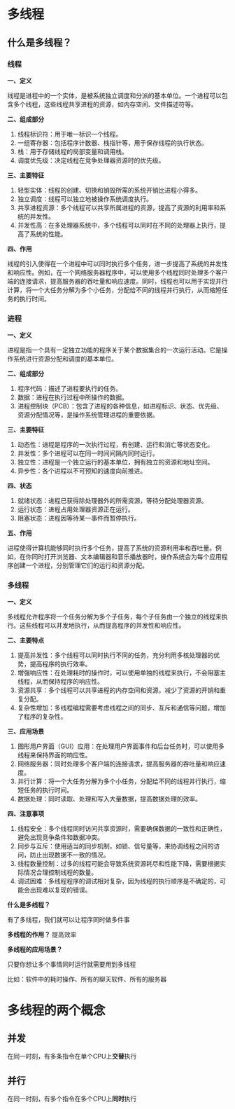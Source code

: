 # 多线程

## 什么是多线程？

### **线程**

**一、定义**

线程是进程中的一个实体，是被系统独立调度和分派的基本单位。一个进程可以包含多个线程，这些线程共享进程的资源，如内存空间、文件描述符等。

**二、组成部分**

1. 线程标识符：用于唯一标识一个线程。
2. 一组寄存器：包括程序计数器、栈指针等，用于保存线程的执行状态。
3. 栈：用于存储线程的局部变量和调用栈。
4. 调度优先级：决定线程在竞争处理器资源时的优先级。

**三、主要特征**

1. 轻型实体：线程的创建、切换和销毁所需的系统开销比进程小得多。
2. 独立调度：线程可以独立地被操作系统调度执行。
3. 共享进程资源：多个线程可以共享所属进程的资源，提高了资源的利用率和系统的并发性。
4. 并发性高：在多处理器系统中，多个线程可以同时在不同的处理器上执行，提高了系统的性能。

**四、作用**

线程的引入使得在一个进程中可以同时执行多个任务，进一步提高了系统的并发性和响应性。例如，在一个网络服务器程序中，可以使用多个线程同时处理多个客户端的连接请求，提高服务器的吞吐量和响应速度。同时，线程也可以用于实现并行计算，将一个大任务分解为多个小任务，分配给不同的线程并行执行，从而缩短任务的执行时间。

### **进程**

**一、定义**

进程是指一个具有一定独立功能的程序关于某个数据集合的一次运行活动。它是操作系统进行资源分配和调度的基本单位。

**二、组成部分**

1. 程序代码：描述了进程要执行的任务。
2. 数据：进程在执行过程中所操作的数据。
3. 进程控制块（PCB）：包含了进程的各种信息，如进程标识、状态、优先级、资源分配情况等，是操作系统管理进程的重要依据。

**三、主要特征**

1. 动态性：进程是程序的一次执行过程，有创建、运行和消亡等状态变化。
2. 并发性：多个进程可以在同一时间间隔内同时运行。
3. 独立性：进程是一个独立运行的基本单位，拥有独立的资源和地址空间。
4. 异步性：各个进程以不可预知的速度向前推进。

**四、状态**

1. 就绪状态：进程已获得除处理器外的所需资源，等待分配处理器资源。
2. 运行状态：进程占用处理器资源正在运行。
3. 阻塞状态：进程因等待某一事件而暂停执行。

**五、作用**

进程使得计算机能够同时执行多个任务，提高了系统的资源利用率和吞吐量。例如，在你同时打开浏览器、文本编辑器和音乐播放器时，操作系统会为每个应用程序创建一个进程，分别管理它们的运行和资源分配。

### 多线程

**一、定义**

多线程允许程序将一个任务分解为多个子任务，每个子任务由一个独立的线程来执行。这些线程可以并发地执行，从而提高程序的并发性和响应性。

**二、主要特点**

1. 提高并发性：多个线程可以同时执行不同的任务，充分利用多核处理器的优势，提高程序的执行效率。
2. 增强响应性：在处理耗时的操作时，可以使用单独的线程来执行，不会阻塞主线程，从而保持程序的响应性。
3. 资源共享：多个线程可以共享进程的内存空间和资源，减少了资源的开销和重复分配。
4. 复杂性增加：多线程编程需要考虑线程之间的同步、互斥和通信等问题，增加了程序的复杂性。

**三、应用场景**

1. 图形用户界面（GUI）应用：在处理用户界面事件和后台任务时，可以使用多线程来保持界面的响应性。
2. 网络服务器：同时处理多个客户端的连接请求，提高服务器的吞吐量和响应速度。
3. 并行计算：将一个大任务分解为多个小任务，分配给不同的线程并行执行，缩短任务的执行时间。
4. 数据处理：同时读取、处理和写入大量数据，提高数据处理的效率。

**四、注意事项**

1. 线程安全：多个线程同时访问共享资源时，需要确保数据的一致性和正确性，避免出现竞争条件和数据冲突。
2. 同步与互斥：使用适当的同步机制，如锁、信号量等，来协调线程之间的访问，防止出现数据不一致的情况。
3. 线程数量控制：过多的线程可能会导致系统资源耗尽和性能下降，需要根据实际情况合理控制线程的数量。
4. 调试困难：多线程程序的调试相对复杂，因为线程的执行顺序是不确定的，可能会出现难以复现的错误。

**什么是多线程？**

有了多线程，我们就可以让程序同时做多件事

**多线程的作用？**
提高效率

**多线程的应用场景？**

只要你想让多个事情同时运行就需要用到多线程

比如：软件中的耗时操作、所有的聊天软件、所有的服务器

# 多线程的两个概念

## 并发

在同一时刻，有多条指令在单个CPU上**交替**执行

## 并行

在同一时刻，有多个指令在多个CPU上**同时**执行

